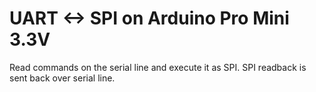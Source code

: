 # UART <-> SPI on Arduino Pro Mini 3.3V
Read commands on the serial line and execute it as SPI. SPI readback is sent back over serial line.
